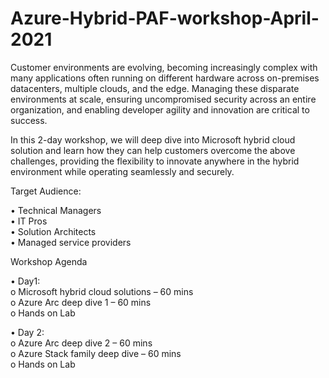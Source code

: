 # Azure-Hybrid-PAF-workshop-April-2021


Customer environments are evolving, becoming increasingly complex with many applications often running on different hardware across on-premises datacenters, multiple clouds, and the edge. Managing these disparate environments at scale, ensuring uncompromised security across an entire organization, and enabling developer agility and innovation are critical to success. 

In this 2-day workshop, we will deep dive into Microsoft hybrid cloud solution and learn how they can help customers overcome the above challenges, providing the flexibility to innovate anywhere in the hybrid environment while operating seamlessly and securely.

Target Audience:  

•	Technical Managers  
•	IT Pros  
•	Solution Architects  
•	Managed service providers  
  
  
    
    
  
Workshop Agenda  

•	Day1:   
o	Microsoft hybrid cloud solutions – 60 mins   
o	Azure Arc deep dive 1 – 60 mins  
o	Hands on Lab   

•	Day 2:   
o	Azure Arc deep dive 2 – 60 mins  
o	Azure Stack family deep dive – 60 mins   
o	Hands on Lab   



